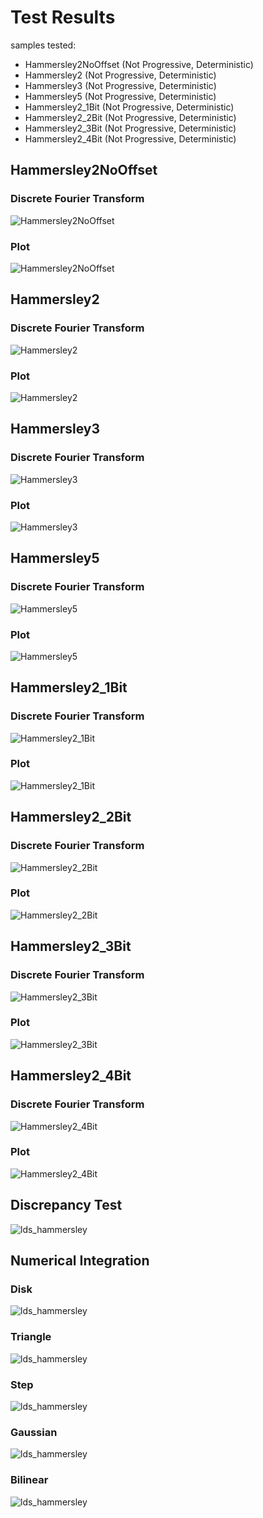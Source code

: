# Test Results
 samples tested:
* Hammersley2NoOffset (Not Progressive, Deterministic)
* Hammersley2 (Not Progressive, Deterministic)
* Hammersley3 (Not Progressive, Deterministic)
* Hammersley5 (Not Progressive, Deterministic)
* Hammersley2_1Bit (Not Progressive, Deterministic)
* Hammersley2_2Bit (Not Progressive, Deterministic)
* Hammersley2_3Bit (Not Progressive, Deterministic)
* Hammersley2_4Bit (Not Progressive, Deterministic)
## Hammersley2NoOffset
### Discrete Fourier Transform
![Hammersley2NoOffset](../../../_2d/samples/lds_hammersley/DFT_Hammersley2NoOffset.png)  
### Plot
![Hammersley2NoOffset](../../../_2d/samples/lds_hammersley/MakePlot_Hammersley2NoOffset.png)  
## Hammersley2
### Discrete Fourier Transform
![Hammersley2](../../../_2d/samples/lds_hammersley/DFT_Hammersley2.png)  
### Plot
![Hammersley2](../../../_2d/samples/lds_hammersley/MakePlot_Hammersley2.png)  
## Hammersley3
### Discrete Fourier Transform
![Hammersley3](../../../_2d/samples/lds_hammersley/DFT_Hammersley3.png)  
### Plot
![Hammersley3](../../../_2d/samples/lds_hammersley/MakePlot_Hammersley3.png)  
## Hammersley5
### Discrete Fourier Transform
![Hammersley5](../../../_2d/samples/lds_hammersley/DFT_Hammersley5.png)  
### Plot
![Hammersley5](../../../_2d/samples/lds_hammersley/MakePlot_Hammersley5.png)  
## Hammersley2_1Bit
### Discrete Fourier Transform
![Hammersley2_1Bit](../../../_2d/samples/lds_hammersley/DFT_Hammersley2_1Bit.png)  
### Plot
![Hammersley2_1Bit](../../../_2d/samples/lds_hammersley/MakePlot_Hammersley2_1Bit.png)  
## Hammersley2_2Bit
### Discrete Fourier Transform
![Hammersley2_2Bit](../../../_2d/samples/lds_hammersley/DFT_Hammersley2_2Bit.png)  
### Plot
![Hammersley2_2Bit](../../../_2d/samples/lds_hammersley/MakePlot_Hammersley2_2Bit.png)  
## Hammersley2_3Bit
### Discrete Fourier Transform
![Hammersley2_3Bit](../../../_2d/samples/lds_hammersley/DFT_Hammersley2_3Bit.png)  
### Plot
![Hammersley2_3Bit](../../../_2d/samples/lds_hammersley/MakePlot_Hammersley2_3Bit.png)  
## Hammersley2_4Bit
### Discrete Fourier Transform
![Hammersley2_4Bit](../../../_2d/samples/lds_hammersley/DFT_Hammersley2_4Bit.png)  
### Plot
![Hammersley2_4Bit](../../../_2d/samples/lds_hammersley/MakePlot_Hammersley2_4Bit.png)  
## Discrepancy Test
![lds_hammersley](../../../_2d/samples/lds_hammersley/CalculateDiscrepancy.png)  
## Numerical Integration
### Disk
![lds_hammersley](../../../_2d/samples/lds_hammersley/Disk.png)  
### Triangle
![lds_hammersley](../../../_2d/samples/lds_hammersley/Triangle.png)  
### Step
![lds_hammersley](../../../_2d/samples/lds_hammersley/Step.png)  
### Gaussian
![lds_hammersley](../../../_2d/samples/lds_hammersley/Gaussian.png)  
### Bilinear
![lds_hammersley](../../../_2d/samples/lds_hammersley/Bilinear.png)  
